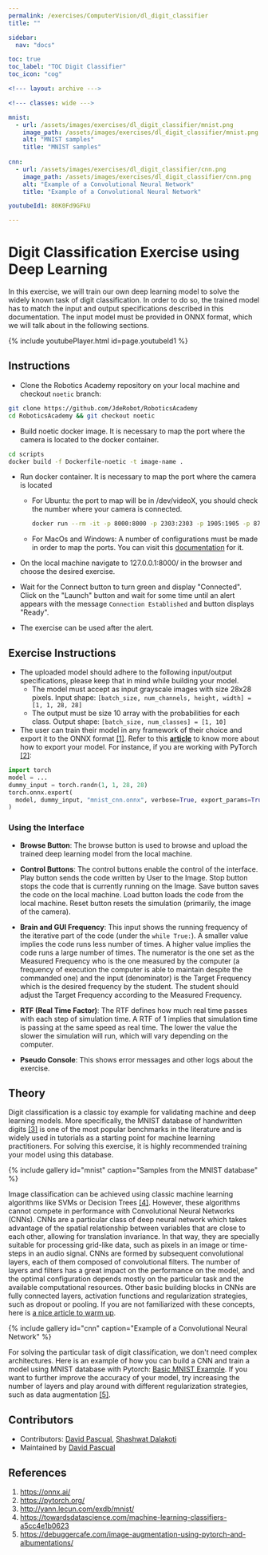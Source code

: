 ```yaml
---
permalink: /exercises/ComputerVision/dl_digit_classifier
title: ""

sidebar:
  nav: "docs"

toc: true
toc_label: "TOC Digit Classifier"
toc_icon: "cog"

<!--- layout: archive --->

<!--- classes: wide --->

mnist:
  - url: /assets/images/exercises/dl_digit_classifier/mnist.png
    image_path: /assets/images/exercises/dl_digit_classifier/mnist.png
    alt: "MNIST samples"
    title: "MNIST samples"
    
cnn:
  - url: /assets/images/exercises/dl_digit_classifier/cnn.png
    image_path: /assets/images/exercises/dl_digit_classifier/cnn.png
    alt: "Example of a Convolutional Neural Network"
    title: "Example of a Convolutional Neural Network"

youtubeId1: 80K0Fd9GFkU

---
```


# Digit Classification Exercise using Deep Learning

In this exercise, we will train our own deep learning model to solve the widely known task of digit classification. In order to do so, the trained model has to match the input and output specifications described in this documentation. The input model must be provided in ONNX format, which we will talk about in the following sections.

{% include youtubePlayer.html id=page.youtubeId1 %}


## Instructions
- Clone the Robotics Academy repository on your local machine and checkout ``noetic`` branch:
```bash
git clone https://github.com/JdeRobot/RoboticsAcademy
cd RoboticsAcademy && git checkout noetic
```

- Build noetic docker image. It is necessary to map the port where the camera is located to the docker container.  
```bash
cd scripts
docker build -f Dockerfile-noetic -t image-name .
```  

- Run docker container. It is necessary to map the port where the camera is located
  - For Ubuntu: the port to map will be in /dev/videoX, you should check the number where your camera is connected.
    ```bash
    docker run --rm -it -p 8000:8000 -p 2303:2303 -p 1905:1905 -p 8765:8765 -p 6080:6080 -p 1108:1108 --device /dev/video0:/dev/video0 jderobot/robotics-academy:latest ./start.sh
    ```
  - For MacOs and Windows: A number of configurations must be made in order to map the ports. You can visit this [documentation](https://medium.com/@jijupax/connect-the-webcam-to-docker-on-mac-or-windows-51d894c44468) for it.

- On the local machine navigate to 127.0.0.1:8000/ in the browser and choose the desired exercise.

- Wait for the Connect button to turn green and display "Connected". Click on the "Launch" button and wait for some time until an alert appears with the message `Connection Established` and button displays "Ready". 

- The exercise can be used after the alert.

## Exercise Instructions
- The uploaded model should adhere to the following input/output specifications, please keep that in mind while building your model.
  - The model must accept as input grayscale images with size 28x28 pixels. Input shape: 
    ``[batch_size, num_channels, height, width] = [1, 1, 28, 28]``
  - The output must be size 10 array with the probabilities for each class. Output shape: 
    ``[batch_size, num_classes] = [1, 10]``
- The user can train their model in any framework of their choice and export it to the ONNX format [[1]](https://onnx.ai/). Refer to this [**article**](https://docs.unity3d.com/Packages/com.unity.barracuda@1.0/manual/Exporting.html) to know more about how to export your model. For instance, if you are working with PyTorch [[2]](https://pytorch.org/):
```python
import torch
model = ...
dummy_input = torch.randn(1, 1, 28, 28)
torch.onnx.export(
  model, dummy_input, "mnist_cnn.onnx", verbose=True, export_params=True, input_names=['input'], output_names=['output']
)
```

### Using the Interface
* **Browse Button**: The browse button is used to browse and upload the trained deep learning model from the local machine.
  
* **Control Buttons**: The control buttons enable the control of the interface. Play button sends the code written by User to the Image. Stop button stops the code that is currently running on the Image. Save button saves the code on the local machine. Load button loads the code from the local machine. Reset button resets the simulation (primarily, the image of the camera).

* **Brain and GUI Frequency**: This input shows the running frequency of the iterative part of the code (under the `while True:`). A smaller value implies the code runs less number of times. A higher value implies the code runs a large number of times. The numerator is the one set as the Measured Frequency who is the one measured by the computer (a frequency of execution the computer is able to maintain despite the commanded one) and the input (denominator) is the Target Frequency which is the desired frequency by the student. The student should adjust the Target Frequency according to the Measured Frequency.

* **RTF (Real Time Factor)**: The RTF defines how much real time passes with each step of simulation time. A RTF of 1 implies that simulation time is passing at the same speed as real time. The lower the value the slower the simulation will run, which will vary depending on the computer. 

* **Pseudo Console**: This shows error messages and other logs about the exercise.

## Theory
Digit classification is a classic toy example for validating machine and deep learning models. More specifically, the MNIST database of handwritten digits [[3]](http://yann.lecun.com/exdb/mnist/) is one of the most popular benchmarks in the literature and is widely used in tutorials as a starting point for machine learning practitioners. For solving this exercise, it is highly recommended training your model using this database.

{% include gallery id="mnist" caption="Samples from the MNIST database" %}

Image classification can be achieved using classic machine learning algorithms like SVMs or Decision Trees [[4]](https://towardsdatascience.com/machine-learning-classifiers-a5cc4e1b0623). However, these algorithms cannot compete in performance with Convolutional Neural Networks (CNNs). CNNs are a particular class of deep neural network which takes advantage of the spatial relationship between variables that are close to each other, allowing for translation invariance. In that way, they are specially suitable for processing grid-like data, such as pixels in an image or time-steps in an audio signal. CNNs are formed by subsequent convolutional layers, each of them composed of convolutional filters. The number of layers and filters has a great impact on the performance on the model, and the optimal configuration depends mostly on the particular task and the available computational resources. Other basic building blocks in CNNs are fully connected layers, activation functions and regularization strategies, such as dropout or pooling. If you are not familiarized with these concepts, here is [a nice article to warm up](https://towardsdatascience.com/simple-introduction-to-convolutional-neural-networks-cdf8d3077bac).

{% include gallery id="cnn" caption="Example of a Convolutional Neural Network" %}

For solving the particular task of digit classification, we don't need complex architectures. Here is an example of how you can build a CNN and train a model using MNIST database with Pytorch: [Basic MNIST Example](https://github.com/pytorch/examples/tree/master/mnist). If you want to further improve the accuracy of your model, try increasing the number of layers and play around with different regularization strategies, such as data augmentation [[5]]((https://debuggercafe.com/image-augmentation-using-pytorch-and-albumentations/)).

## Contributors
- Contributors: [David Pascual](https://github.com/dpascualhe), [Shashwat Dalakoti](https://github.com/shashwat623)
- Maintained by [David Pascual](https://github.com/dpascualhe)

## References
1. https://onnx.ai/
2. https://pytorch.org/
3. http://yann.lecun.com/exdb/mnist/
4. https://towardsdatascience.com/machine-learning-classifiers-a5cc4e1b0623
5. https://debuggercafe.com/image-augmentation-using-pytorch-and-albumentations/
